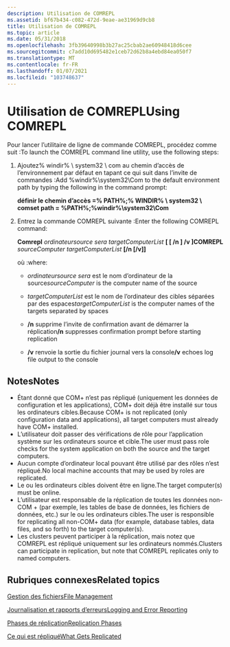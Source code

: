 ```yaml
---
description: Utilisation de COMREPL
ms.assetid: bf67b434-c082-472d-9eae-ae31969d9cb8
title: Utilisation de COMREPL
ms.topic: article
ms.date: 05/31/2018
ms.openlocfilehash: 3fb39640998b3b27ac25cbab2ae60948418d6cee
ms.sourcegitcommit: c7add10d695482e1ceb72d62b8a4ebd84ea050f7
ms.translationtype: MT
ms.contentlocale: fr-FR
ms.lasthandoff: 01/07/2021
ms.locfileid: "103748637"
---
```

# <a name="using-comrepl"></a><span data-ttu-id="19a66-103">Utilisation de COMREPL</span><span class="sxs-lookup"><span data-stu-id="19a66-103">Using COMREPL</span></span>

<span data-ttu-id="19a66-104">Pour lancer l’utilitaire de ligne de commande COMREPL, procédez comme suit :</span><span class="sxs-lookup"><span data-stu-id="19a66-104">To launch the COMREPL command line utility, use the following steps:</span></span>

1.  <span data-ttu-id="19a66-105">Ajoutez% windir% \\ system32 \\ com au chemin d’accès de l’environnement par défaut en tapant ce qui suit dans l’invite de commandes :</span><span class="sxs-lookup"><span data-stu-id="19a66-105">Add %windir%\\system32\\Com to the default environment path by typing the following in the command prompt:</span></span>

    <span data-ttu-id="19a66-106">**définir le chemin d’accès =% PATH%;% WINDIR% \\ system32 \\ com**</span><span class="sxs-lookup"><span data-stu-id="19a66-106">**set path = %PATH%;%windir%\\system32\\Com**</span></span>

2.  <span data-ttu-id="19a66-107">Entrez la commande COMREPL suivante :</span><span class="sxs-lookup"><span data-stu-id="19a66-107">Enter the following COMREPL command:</span></span>

    <span data-ttu-id="19a66-108">**Comrepl** *ordinateursource sera* *targetComputerList* **\[ \[ /n \] /v \]**</span><span class="sxs-lookup"><span data-stu-id="19a66-108">**COMREPL** *sourceComputer* *targetComputerList* **\[/n \[/v\]\]**</span></span>

    <span data-ttu-id="19a66-109">où :</span><span class="sxs-lookup"><span data-stu-id="19a66-109">where:</span></span>

    -   <span data-ttu-id="19a66-110">*ordinateursource sera* est le nom d’ordinateur de la source</span><span class="sxs-lookup"><span data-stu-id="19a66-110">*sourceComputer* is the computer name of the source</span></span>

    -   <span data-ttu-id="19a66-111">*targetComputerList* est le nom de l’ordinateur des cibles séparées par des espaces</span><span class="sxs-lookup"><span data-stu-id="19a66-111">*targetComputerList* is the computer names of the targets separated by spaces</span></span>

    -   <span data-ttu-id="19a66-112">**/n** supprime l’invite de confirmation avant de démarrer la réplication</span><span class="sxs-lookup"><span data-stu-id="19a66-112">**/n** suppresses confirmation prompt before starting replication</span></span>

    -   <span data-ttu-id="19a66-113">**/v** renvoie la sortie du fichier journal vers la console</span><span class="sxs-lookup"><span data-stu-id="19a66-113">**/v** echoes log file output to the console</span></span>

## <a name="notes"></a><span data-ttu-id="19a66-114">Notes</span><span class="sxs-lookup"><span data-stu-id="19a66-114">Notes</span></span>

-   <span data-ttu-id="19a66-115">Étant donné que COM+ n’est pas répliqué (uniquement les données de configuration et les applications), COM+ doit déjà être installé sur tous les ordinateurs cibles.</span><span class="sxs-lookup"><span data-stu-id="19a66-115">Because COM+ is not replicated (only configuration data and applications), all target computers must already have COM+ installed.</span></span>
-   <span data-ttu-id="19a66-116">L’utilisateur doit passer des vérifications de rôle pour l’application système sur les ordinateurs source et cible.</span><span class="sxs-lookup"><span data-stu-id="19a66-116">The user must pass role checks for the system application on both the source and the target computers.</span></span>
-   <span data-ttu-id="19a66-117">Aucun compte d’ordinateur local pouvant être utilisé par des rôles n’est répliqué.</span><span class="sxs-lookup"><span data-stu-id="19a66-117">No local machine accounts that may be used by roles are replicated.</span></span>
-   <span data-ttu-id="19a66-118">Le ou les ordinateurs cibles doivent être en ligne.</span><span class="sxs-lookup"><span data-stu-id="19a66-118">The target computer(s) must be online.</span></span>
-   <span data-ttu-id="19a66-119">L’utilisateur est responsable de la réplication de toutes les données non-COM + (par exemple, les tables de base de données, les fichiers de données, etc.) sur le ou les ordinateurs cibles.</span><span class="sxs-lookup"><span data-stu-id="19a66-119">The user is responsible for replicating all non-COM+ data (for example, database tables, data files, and so forth) to the target computer(s).</span></span>
-   <span data-ttu-id="19a66-120">Les clusters peuvent participer à la réplication, mais notez que COMREPL est répliqué uniquement sur les ordinateurs nommés.</span><span class="sxs-lookup"><span data-stu-id="19a66-120">Clusters can participate in replication, but note that COMREPL replicates only to named computers.</span></span>

## <a name="related-topics"></a><span data-ttu-id="19a66-121">Rubriques connexes</span><span class="sxs-lookup"><span data-stu-id="19a66-121">Related topics</span></span>

<dl> <dt>

[<span data-ttu-id="19a66-122">Gestion des fichiers</span><span class="sxs-lookup"><span data-stu-id="19a66-122">File Management</span></span>](file-management.md)
</dt> <dt>

[<span data-ttu-id="19a66-123">Journalisation et rapports d’erreurs</span><span class="sxs-lookup"><span data-stu-id="19a66-123">Logging and Error Reporting</span></span>](logging-and-error-reporting.md)
</dt> <dt>

[<span data-ttu-id="19a66-124">Phases de réplication</span><span class="sxs-lookup"><span data-stu-id="19a66-124">Replication Phases</span></span>](replication-phases.md)
</dt> <dt>

[<span data-ttu-id="19a66-125">Ce qui est répliqué</span><span class="sxs-lookup"><span data-stu-id="19a66-125">What Gets Replicated</span></span>](what-gets-replicated.md)
</dt> </dl>

 

 



